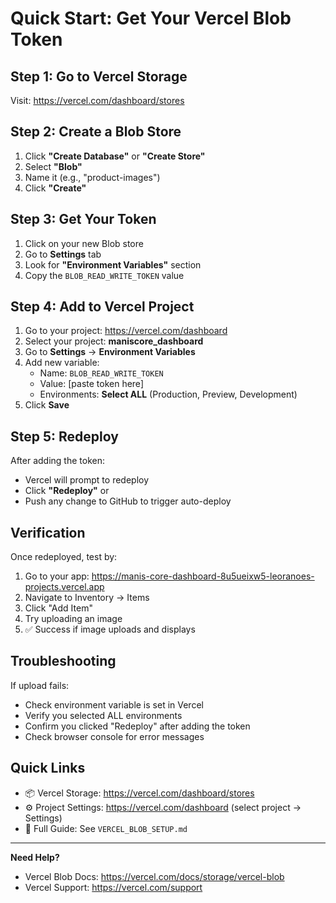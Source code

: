 # Quick Start: Get Your Vercel Blob Token

## Step 1: Go to Vercel Storage
Visit: https://vercel.com/dashboard/stores

## Step 2: Create a Blob Store
1. Click **"Create Database"** or **"Create Store"**
2. Select **"Blob"**
3. Name it (e.g., "product-images")
4. Click **"Create"**

## Step 3: Get Your Token
1. Click on your new Blob store
2. Go to **Settings** tab
3. Look for **"Environment Variables"** section
4. Copy the `BLOB_READ_WRITE_TOKEN` value

## Step 4: Add to Vercel Project
1. Go to your project: https://vercel.com/dashboard
2. Select your project: **maniscore_dashboard**
3. Go to **Settings** → **Environment Variables**
4. Add new variable:
   - Name: `BLOB_READ_WRITE_TOKEN`
   - Value: [paste token here]
   - Environments: **Select ALL** (Production, Preview, Development)
5. Click **Save**

## Step 5: Redeploy
After adding the token:
- Vercel will prompt to redeploy
- Click **"Redeploy"** or
- Push any change to GitHub to trigger auto-deploy

## Verification
Once redeployed, test by:
1. Go to your app: https://manis-core-dashboard-8u5ueixw5-leoranoes-projects.vercel.app
2. Navigate to Inventory → Items
3. Click "Add Item"
4. Try uploading an image
5. ✅ Success if image uploads and displays

## Troubleshooting
If upload fails:
- Check environment variable is set in Vercel
- Verify you selected ALL environments
- Confirm you clicked "Redeploy" after adding the token
- Check browser console for error messages

## Quick Links
- 📦 Vercel Storage: https://vercel.com/dashboard/stores
- ⚙️ Project Settings: https://vercel.com/dashboard (select project → Settings)
- 📖 Full Guide: See `VERCEL_BLOB_SETUP.md`

---

**Need Help?**
- Vercel Blob Docs: https://vercel.com/docs/storage/vercel-blob
- Vercel Support: https://vercel.com/support
